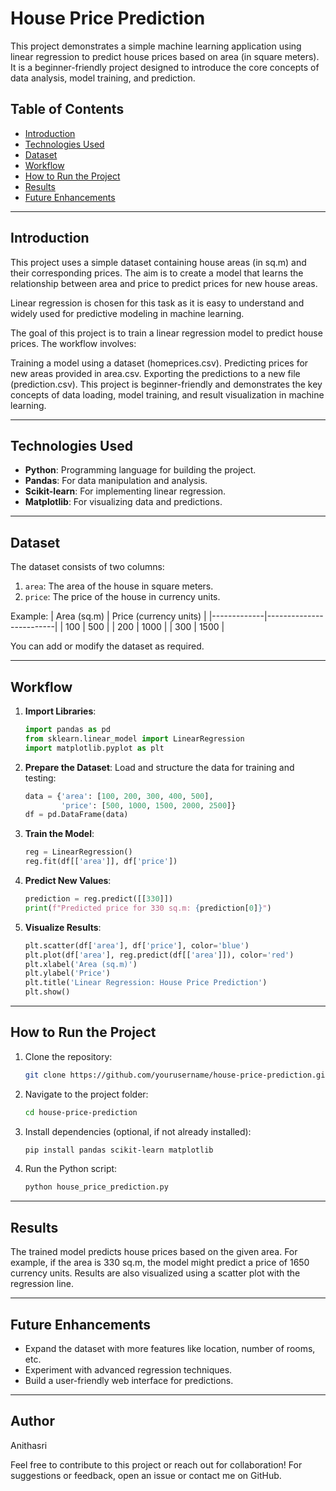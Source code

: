 # House Price Prediction

This project demonstrates a simple machine learning application using linear regression to predict house prices based on area (in square meters). It is a beginner-friendly project designed to introduce the core concepts of data analysis, model training, and prediction.

## Table of Contents
- [Introduction](#introduction)
- [Technologies Used](#technologies-used)
- [Dataset](#dataset)
- [Workflow](#workflow)
- [How to Run the Project](#how-to-run-the-project)
- [Results](#results)
- [Future Enhancements](#future-enhancements)

---

## Introduction

This project uses a simple dataset containing house areas (in sq.m) and their corresponding prices. The aim is to create a model that learns the relationship between area and price to predict prices for new house areas.

Linear regression is chosen for this task as it is easy to understand and widely used for predictive modeling in machine learning.

The goal of this project is to train a linear regression model to predict house prices. The workflow involves:

Training a model using a dataset (homeprices.csv).
Predicting prices for new areas provided in area.csv.
Exporting the predictions to a new file (prediction.csv).
This project is beginner-friendly and demonstrates the key concepts of data loading, model training, and result visualization in machine learning.

---

## Technologies Used

- **Python**: Programming language for building the project.
- **Pandas**: For data manipulation and analysis.
- **Scikit-learn**: For implementing linear regression.
- **Matplotlib**: For visualizing data and predictions.

---

## Dataset

The dataset consists of two columns:
1. `area`: The area of the house in square meters.
2. `price`: The price of the house in currency units.

Example:
| Area (sq.m) | Price (currency units) |
|-------------|-------------------------|
| 100         | 500                    |
| 200         | 1000                   |
| 300         | 1500                   |

You can add or modify the dataset as required.

---

## Workflow

1. **Import Libraries**:
   ```python
   import pandas as pd
   from sklearn.linear_model import LinearRegression
   import matplotlib.pyplot as plt
   ```

2. **Prepare the Dataset**:
   Load and structure the data for training and testing:
   ```python
   data = {'area': [100, 200, 300, 400, 500],
           'price': [500, 1000, 1500, 2000, 2500]}
   df = pd.DataFrame(data)
   ```

3. **Train the Model**:
   ```python
   reg = LinearRegression()
   reg.fit(df[['area']], df['price'])
   ```

4. **Predict New Values**:
   ```python
   prediction = reg.predict([[330]])
   print(f"Predicted price for 330 sq.m: {prediction[0]}")
   ```

5. **Visualize Results**:
   ```python
   plt.scatter(df['area'], df['price'], color='blue')
   plt.plot(df['area'], reg.predict(df[['area']]), color='red')
   plt.xlabel('Area (sq.m)')
   plt.ylabel('Price')
   plt.title('Linear Regression: House Price Prediction')
   plt.show()
   ```

---

## How to Run the Project

1. Clone the repository:
   ```bash
   git clone https://github.com/yourusername/house-price-prediction.git
   ```
2. Navigate to the project folder:
   ```bash
   cd house-price-prediction
   ```
3. Install dependencies (optional, if not already installed):
   ```bash
   pip install pandas scikit-learn matplotlib
   ```
4. Run the Python script:
   ```bash
   python house_price_prediction.py
   ```

---

## Results

The trained model predicts house prices based on the given area. For example, if the area is 330 sq.m, the model might predict a price of 1650 currency units. Results are also visualized using a scatter plot with the regression line.

---

## Future Enhancements

- Expand the dataset with more features like location, number of rooms, etc.
- Experiment with advanced regression techniques.
- Build a user-friendly web interface for predictions.

---

## Author
Anithasri

Feel free to contribute to this project or reach out for collaboration! For suggestions or feedback, open an issue or contact me on GitHub.


